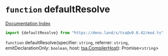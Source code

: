 # `function` defaultResolve

[Documentation Index](../README.md)

```ts
import {defaultResolve} from "https://deno.land/x/tsa@v0.0.42/mod.ts"
```

`function` defaultResolve(specifier: `string`, referrer: `string`, emitDeclarationOnly: `boolean`, host: [tsa.CompilerHost](../interface.CompilerHost/README.md)): Promise\<`string`>

